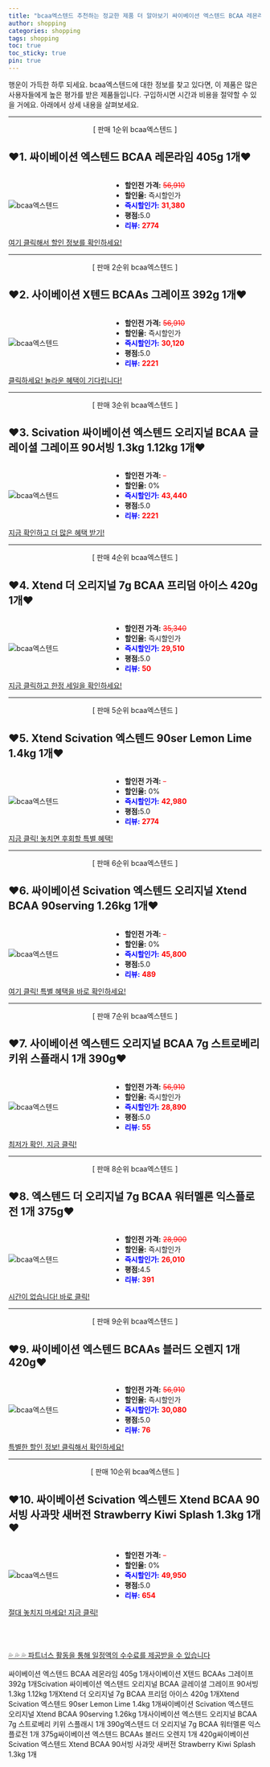 ```yaml
---
title: "bcaa엑스텐드 추천하는 정교한 제품 더 알아보기 싸이베이션 엑스텐드 BCAA 레몬라임 405g"
author: shopping
categories: shopping
tags: shopping
toc: true
toc_sticky: true
pin: true
---
```

행운이 가득한 하루 되세요. bcaa엑스텐드에 대한 정보를 찾고 있다면, 이 제품은 많은 사용자들에게 높은 평가를 받은 제품들입니다. 구입하시면 시간과 비용을 절약할 수 있을 거에요. 아래에서 상세 내용을 살펴보세요.

---
<p class="toplist" style="margin: 0 auto; display: block; width: fit-content;">[ 판매 1순위 bcaa엑스텐드 ]</p>

<h2><strong>❤️1. 싸이베이션 엑스텐드 BCAA 레몬라임 405g 1개❤️</strong></h2>

<div style="display: flex; align-items: center;">
    <div style="flex: 0.4;">
        <img src="https://thumbnail8.coupangcdn.com/thumbnails/remote/230x230ex/image/vendor_inventory/4fd6/1638c33ae1d8881a251e988e891a89ba79d0ad7b959c98b72eeba3682afa.jpg" alt="bcaa엑스텐드" style="max-width: 100%;">
    </div>
    <div style="flex: 0.6; margin-left: 10px;">
        <ul>
            <li><strong>할인전 가격:</strong> <del style="color: red;">56,910</del></li>
            <li><strong>할인율:</strong> 즉시할인가</li>
            <li><span style='color:blue'><strong>즉시할인가:</strong></span> <span style='color:red'><strong>31,380</strong></span></li>
            <li><strong>평점:</strong>5.0</li>
            <li><span style='color:blue'><strong>리뷰:</strong></span> <span style='color:red'><strong>2774</strong></span></li>
        </ul>
    </div>
</div>
<div class="center">
    <a href="https://selin100587.github.io?lptag=AF9450613&subid=githubio&pageKey=2489117&traceid=V0-153&itemId=4033012&vendorItemId=3273081282" class="myButton">
        여기 클릭해서 할인 정보를 확인하세요!
    </a>
</div>


---
<p class="toplist" style="margin: 0 auto; display: block; width: fit-content;">[ 판매 2순위 bcaa엑스텐드 ]</p>

<h2><strong>❤️2. 사이베이션 X텐드 BCAAs 그레이프 392g 1개❤️</strong></h2>

<div style="display: flex; align-items: center;">
    <div style="flex: 0.4;">
        <img src="https://thumbnail7.coupangcdn.com/thumbnails/remote/230x230ex/image/vendor_inventory/1e95/a9fcc0e29f2a87ac5c624f958c75fb4f55ecf6e3524f472069c830294b6e.jpg" alt="bcaa엑스텐드" style="max-width: 100%;">
    </div>
    <div style="flex: 0.6; margin-left: 10px;">
        <ul>
            <li><strong>할인전 가격:</strong> <del style="color: red;">56,910</del></li>
            <li><strong>할인율:</strong> 즉시할인가</li>
            <li><span style='color:blue'><strong>즉시할인가:</strong></span> <span style='color:red'><strong>30,120</strong></span></li>
            <li><strong>평점:</strong>5.0</li>
            <li><span style='color:blue'><strong>리뷰:</strong></span> <span style='color:red'><strong>2221</strong></span></li>
        </ul>
    </div>
</div>
<div class="center">
    <a href="https://selin100587.github.io?lptag=AF9450613&subid=githubio&pageKey=71941255&traceid=V0-153&itemId=4151034&vendorItemId=3226240818" class="myButton">
        클릭하세요! 놀라운 혜택이 기다립니다!
    </a>
</div>


---
<p class="toplist" style="margin: 0 auto; display: block; width: fit-content;">[ 판매 3순위 bcaa엑스텐드 ]</p>

<h2><strong>❤️3. Scivation 싸이베이션 엑스텐드 오리지널 BCAA 글레이셜 그레이프 90서빙 1.3kg 1.12kg 1개❤️</strong></h2>

<div style="display: flex; align-items: center;">
    <div style="flex: 0.4;">
        <img src="https://thumbnail8.coupangcdn.com/thumbnails/remote/230x230ex/image/vendor_inventory/1663/6e6c861ade4bb5e802f78b78ae08f0d10ae2977d349d4a11663dd91925a8.jpg" alt="bcaa엑스텐드" style="max-width: 100%;">
    </div>
    <div style="flex: 0.6; margin-left: 10px;">
        <ul>
            <li><strong>할인전 가격:</strong> <del style="color: red;">-</del></li>
            <li><strong>할인율:</strong> 0%</li>
            <li><span style='color:blue'><strong>즉시할인가:</strong></span> <span style='color:red'><strong>43,440</strong></span></li>
            <li><strong>평점:</strong>5.0</li>
            <li><span style='color:blue'><strong>리뷰:</strong></span> <span style='color:red'><strong>2221</strong></span></li>
        </ul>
    </div>
</div>
<div class="center">
    <a href="https://selin100587.github.io?lptag=AF9450613&subid=githubio&pageKey=71941255&traceid=V0-153&itemId=239848165&vendorItemId=90669242520" class="myButton">
        지금 확인하고 더 많은 혜택 받기!
    </a>
</div>


---
<p class="toplist" style="margin: 0 auto; display: block; width: fit-content;">[ 판매 4순위 bcaa엑스텐드 ]</p>

<h2><strong>❤️4. Xtend 더 오리지널 7g BCAA 프리덤 아이스 420g 1개❤️</strong></h2>

<div style="display: flex; align-items: center;">
    <div style="flex: 0.4;">
        <img src="https://thumbnail7.coupangcdn.com/thumbnails/remote/230x230ex/image/vendor_inventory/5a5a/587478858bf7fad9c6ceaf71e29c035f713bfb5bb869a83773e6c3c9e267.png" alt="bcaa엑스텐드" style="max-width: 100%;">
    </div>
    <div style="flex: 0.6; margin-left: 10px;">
        <ul>
            <li><strong>할인전 가격:</strong> <del style="color: red;">35,340</del></li>
            <li><strong>할인율:</strong> 즉시할인가</li>
            <li><span style='color:blue'><strong>즉시할인가:</strong></span> <span style='color:red'><strong>29,510</strong></span></li>
            <li><strong>평점:</strong>5.0</li>
            <li><span style='color:blue'><strong>리뷰:</strong></span> <span style='color:red'><strong>50</strong></span></li>
        </ul>
    </div>
</div>
<div class="center">
    <a href="https://selin100587.github.io?lptag=AF9450613&subid=githubio&pageKey=6999497693&traceid=V0-153&itemId=17161127922&vendorItemId=84333582751" class="myButton">
        지금 클릭하고 한정 세일을 확인하세요!
    </a>
</div>


---
<p class="toplist" style="margin: 0 auto; display: block; width: fit-content;">[ 판매 5순위 bcaa엑스텐드 ]</p>

<h2><strong>❤️5. Xtend Scivation 엑스텐드 90ser Lemon Lime 1.4kg 1개❤️</strong></h2>

<div style="display: flex; align-items: center;">
    <div style="flex: 0.4;">
        <img src="https://thumbnail6.coupangcdn.com/thumbnails/remote/230x230ex/image/vendor_inventory/8121/c25dab112cdf854676e90356a8d4db3c72a82c51adae0b616a965e1529e0.jpg" alt="bcaa엑스텐드" style="max-width: 100%;">
    </div>
    <div style="flex: 0.6; margin-left: 10px;">
        <ul>
            <li><strong>할인전 가격:</strong> <del style="color: red;">-</del></li>
            <li><strong>할인율:</strong> 0%</li>
            <li><span style='color:blue'><strong>즉시할인가:</strong></span> <span style='color:red'><strong>42,980</strong></span></li>
            <li><strong>평점:</strong>5.0</li>
            <li><span style='color:blue'><strong>리뷰:</strong></span> <span style='color:red'><strong>2774</strong></span></li>
        </ul>
    </div>
</div>
<div class="center">
    <a href="https://selin100587.github.io?lptag=AF9450613&subid=githubio&pageKey=2489117&traceid=V0-153&itemId=21321795183&vendorItemId=81864079545" class="myButton">
        지금 클릭! 놓치면 후회할 특별 혜택!
    </a>
</div>


---
<p class="toplist" style="margin: 0 auto; display: block; width: fit-content;">[ 판매 6순위 bcaa엑스텐드 ]</p>

<h2><strong>❤️6. 싸이베이션 Scivation 엑스텐드 오리지널 Xtend BCAA 90serving 1.26kg 1개❤️</strong></h2>

<div style="display: flex; align-items: center;">
    <div style="flex: 0.4;">
        <img src="https://thumbnail10.coupangcdn.com/thumbnails/remote/230x230ex/image/vendor_inventory/d4ab/1a9bc4630f41b50b13440e1ebd8560260cdc676a2f5b437e250b7dd5c978.jpg" alt="bcaa엑스텐드" style="max-width: 100%;">
    </div>
    <div style="flex: 0.6; margin-left: 10px;">
        <ul>
            <li><strong>할인전 가격:</strong> <del style="color: red;">-</del></li>
            <li><strong>할인율:</strong> 0%</li>
            <li><span style='color:blue'><strong>즉시할인가:</strong></span> <span style='color:red'><strong>45,800</strong></span></li>
            <li><strong>평점:</strong>5.0</li>
            <li><span style='color:blue'><strong>리뷰:</strong></span> <span style='color:red'><strong>489</strong></span></li>
        </ul>
    </div>
</div>
<div class="center">
    <a href="https://selin100587.github.io?lptag=AF9450613&subid=githubio&pageKey=970580&traceid=V0-153&itemId=17025413368&vendorItemId=84200816569" class="myButton">
        여기 클릭! 특별 혜택을 바로 확인하세요!
    </a>
</div>


---
<p class="toplist" style="margin: 0 auto; display: block; width: fit-content;">[ 판매 7순위 bcaa엑스텐드 ]</p>

<h2><strong>❤️7. 사이베이션 엑스텐드 오리지널 BCAA 7g 스트로베리 키위 스플래시 1개 390g❤️</strong></h2>

<div style="display: flex; align-items: center;">
    <div style="flex: 0.4;">
        <img src="https://thumbnail10.coupangcdn.com/thumbnails/remote/230x230ex/image/vendor_inventory/df3a/165c844c58ac997146649a7aaf1a7511a8c24f077058ffc78efac489833b.jpg" alt="bcaa엑스텐드" style="max-width: 100%;">
    </div>
    <div style="flex: 0.6; margin-left: 10px;">
        <ul>
            <li><strong>할인전 가격:</strong> <del style="color: red;">56,910</del></li>
            <li><strong>할인율:</strong> 즉시할인가</li>
            <li><span style='color:blue'><strong>즉시할인가:</strong></span> <span style='color:red'><strong>28,890</strong></span></li>
            <li><strong>평점:</strong>5.0</li>
            <li><span style='color:blue'><strong>리뷰:</strong></span> <span style='color:red'><strong>55</strong></span></li>
        </ul>
    </div>
</div>
<div class="center">
    <a href="https://selin100587.github.io?lptag=AF9450613&subid=githubio&pageKey=7447349298&traceid=V0-153&itemId=19379906140&vendorItemId=3273000120" class="myButton">
        최저가 확인, 지금 클릭!
    </a>
</div>


---
<p class="toplist" style="margin: 0 auto; display: block; width: fit-content;">[ 판매 8순위 bcaa엑스텐드 ]</p>

<h2><strong>❤️8. 엑스텐드 더 오리지널 7g BCAA 워터멜론 익스플로전 1개 375g❤️</strong></h2>

<div style="display: flex; align-items: center;">
    <div style="flex: 0.4;">
        <img src="https://thumbnail9.coupangcdn.com/thumbnails/remote/230x230ex/image/vendor_inventory/2fa7/7639cb675a7b53b998da74e6d5a5e4dffcacd940f7d75871abff5724e2c8.jpg" alt="bcaa엑스텐드" style="max-width: 100%;">
    </div>
    <div style="flex: 0.6; margin-left: 10px;">
        <ul>
            <li><strong>할인전 가격:</strong> <del style="color: red;">28,900</del></li>
            <li><strong>할인율:</strong> 즉시할인가</li>
            <li><span style='color:blue'><strong>즉시할인가:</strong></span> <span style='color:red'><strong>26,010</strong></span></li>
            <li><strong>평점:</strong>4.5</li>
            <li><span style='color:blue'><strong>리뷰:</strong></span> <span style='color:red'><strong>391</strong></span></li>
        </ul>
    </div>
</div>
<div class="center">
    <a href="https://selin100587.github.io?lptag=AF9450613&subid=githubio&pageKey=2489121&traceid=V0-153&itemId=22425453905&vendorItemId=89470158328" class="myButton">
        시간이 없습니다! 바로 클릭!
    </a>
</div>


---
<p class="toplist" style="margin: 0 auto; display: block; width: fit-content;">[ 판매 9순위 bcaa엑스텐드 ]</p>

<h2><strong>❤️9. 싸이베이션 엑스텐드 BCAAs 블러드 오렌지 1개 420g❤️</strong></h2>

<div style="display: flex; align-items: center;">
    <div style="flex: 0.4;">
        <img src="https://thumbnail7.coupangcdn.com/thumbnails/remote/230x230ex/image/vendor_inventory/05fd/27bebbac0e57b8c8f7081356ebd88e709a384cac143329debcd0f9639da1.jpg" alt="bcaa엑스텐드" style="max-width: 100%;">
    </div>
    <div style="flex: 0.6; margin-left: 10px;">
        <ul>
            <li><strong>할인전 가격:</strong> <del style="color: red;">56,910</del></li>
            <li><strong>할인율:</strong> 즉시할인가</li>
            <li><span style='color:blue'><strong>즉시할인가:</strong></span> <span style='color:red'><strong>30,080</strong></span></li>
            <li><strong>평점:</strong>5.0</li>
            <li><span style='color:blue'><strong>리뷰:</strong></span> <span style='color:red'><strong>76</strong></span></li>
        </ul>
    </div>
</div>
<div class="center">
    <a href="https://selin100587.github.io?lptag=AF9450613&subid=githubio&pageKey=21225957&traceid=V0-153&itemId=82916580&vendorItemId=3141321583" class="myButton">
        특별한 할인 정보! 클릭해서 확인하세요!
    </a>
</div>


---
<p class="toplist" style="margin: 0 auto; display: block; width: fit-content;">[ 판매 10순위 bcaa엑스텐드 ]</p>

<h2><strong>❤️10. 싸이베이션 Scivation 엑스텐드 Xtend BCAA 90서빙 사과맛 새버전 Strawberry Kiwi Splash 1.3kg 1개❤️</strong></h2>

<div style="display: flex; align-items: center;">
    <div style="flex: 0.4;">
        <img src="https://thumbnail8.coupangcdn.com/thumbnails/remote/230x230ex/image/vendor_inventory/9d04/6194a08a24240220d03fd5cc56afbc82d35415d6c81adcc9226073ed4e63.jpg" alt="bcaa엑스텐드" style="max-width: 100%;">
    </div>
    <div style="flex: 0.6; margin-left: 10px;">
        <ul>
            <li><strong>할인전 가격:</strong> <del style="color: red;">-</del></li>
            <li><strong>할인율:</strong> 0%</li>
            <li><span style='color:blue'><strong>즉시할인가:</strong></span> <span style='color:red'><strong>49,950</strong></span></li>
            <li><strong>평점:</strong>5.0</li>
            <li><span style='color:blue'><strong>리뷰:</strong></span> <span style='color:red'><strong>654</strong></span></li>
        </ul>
    </div>
</div>
<div class="center">
    <a href="https://selin100587.github.io?lptag=AF9450613&subid=githubio&pageKey=7893043720&traceid=V0-153&itemId=19302058793&vendorItemId=90752032113" class="myButton">
        절대 놓치지 마세요! 지금 클릭!
    </a>
</div>

<br><br><br>[💦 💦 💦 파트너스 활동을 통해 일정액의 수수료를 제공받을 수 있습니다](https://link.coupang.com/a/bcpT2c)<br><br>싸이베이션 엑스텐드 BCAA 레몬라임 405g 1개사이베이션 X텐드 BCAAs 그레이프 392g 1개Scivation 싸이베이션 엑스텐드 오리지널 BCAA 글레이셜 그레이프 90서빙 1.3kg 1.12kg 1개Xtend 더 오리지널 7g BCAA 프리덤 아이스 420g 1개Xtend Scivation 엑스텐드 90ser Lemon Lime 1.4kg 1개싸이베이션 Scivation 엑스텐드 오리지널 Xtend BCAA 90serving 1.26kg 1개사이베이션 엑스텐드 오리지널 BCAA 7g 스트로베리 키위 스플래시 1개 390g엑스텐드 더 오리지널 7g BCAA 워터멜론 익스플로전 1개 375g싸이베이션 엑스텐드 BCAAs 블러드 오렌지 1개 420g싸이베이션 Scivation 엑스텐드 Xtend BCAA 90서빙 사과맛 새버전 Strawberry Kiwi Splash 1.3kg 1개